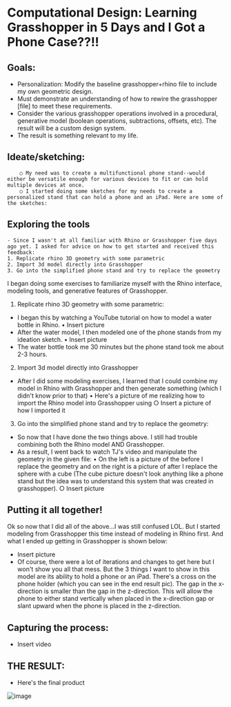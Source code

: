 # Computational Design: Learning Grasshopper in 5 Days and I Got a Phone Case??!!

## Goals:
- Personalization: Modify the baseline grasshopper+rhino file to include my own geometric design.
- Must demonstrate an understanding of how to rewire the grasshopper [file] to meet these requirements. 
- Consider the various grasshopper operations involved in a procedural, generative model (boolean operations, subtractions, offsets, etc). The result will be a custom design system.
- The result is something relevant to my life.



## Ideate/sketching:
		○ My need was to create a multifunctional phone stand--would either be versatile enough for various devices to fit or can hold multiple devices at once.
		○ I started doing some sketches for my needs to create a personalized stand that can hold a phone and an iPad. Here are some of the sketches: 
	
	

## Exploring the tools
	- Since I wasn't at all familiar with Rhino or Grasshopper five days ago yet. I asked for advice on how to get started and received this feedback:
	1. Replicate rhino 3D geometry with some parametric
	2. Import 3d model directly into Grasshopper
	3. Go into the simplified phone stand and try to replace the geometry

I began doing some exercises to familiarize myself with the Rhino interface, modeling tools, and generative features of Grasshopper.


1. Replicate rhino 3D geometry with some parametric:
- I began this by watching a YouTube tutorial on how to model a water bottle in Rhino. 
	• Insert picture
- After the water model, I then modeled one of the phone stands from my ideation sketch.
	• Insert picture
- The water bottle took me 30 minutes but the phone stand took me about 2-3 hours.


2. Import 3d model directly into Grasshopper
- After I did some modeling exercises, I learned that I could combine my model in Rhino with Grasshopper and then generate something (which I didn't know prior to that)
	• Here's a picture of me realizing how to import the Rhino model into Grasshopper using 
		○ Insert a picture of how I imported it


3. Go into the simplified phone stand and try to replace the geometry:
- So now that I have done the two things above. I still had trouble combining both the Rhino model AND Grasshopper.
- As a result, I went back to watch TJ's video and manipulate the geometry in the given file:
	• On the left is a picture of the before I replace the geometry and on the right is a picture of after I replace the sphere with a cube (The cube picture doesn't look anything like a phone stand but the idea was to understand this system that was created in grasshopper).
		○ Insert picture 


## Putting it all together!

Ok so now that I did all of the above…I was still confused LOL. But I started modeling from Grasshopper this time instead of modeling in Rhino first. And what I ended up getting in Grasshopper is shown below:
- Insert picture
- Of course, there were a lot of iterations and changes to get here but I won't show you all that mess. But the 3 things I want to show in this model are its ability to hold a phone or an iPad. There's a cross on the phone holder (which you can see in the end result pic). The gap in the x-direction is smaller than the gap in the z-direction. This will allow the phone to either stand vertically when placed in the x-direction gap or slant upward when the phone is placed in the z-direction.


## Capturing the process:
- Insert video


## THE RESULT:
- Here's the final product
  

![image](https://github.com/Berkeley-MDes/tdf-fa23-giakirk/assets/143003508/ca2fcada-c524-4952-b829-4d6435ef19c4)

